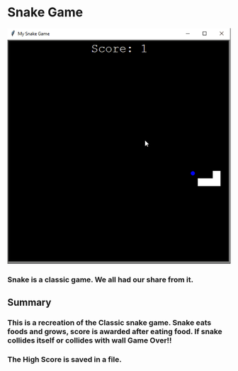 # Snake Game
![Snake Game](Output.gif)
### Snake is a classic game. We all had our share from it.
## Summary
### This is a recreation of the Classic snake game. Snake eats foods and grows, score is awarded after eating food. If snake collides itself or collides with wall Game Over!!
### The High Score is saved in a file.
